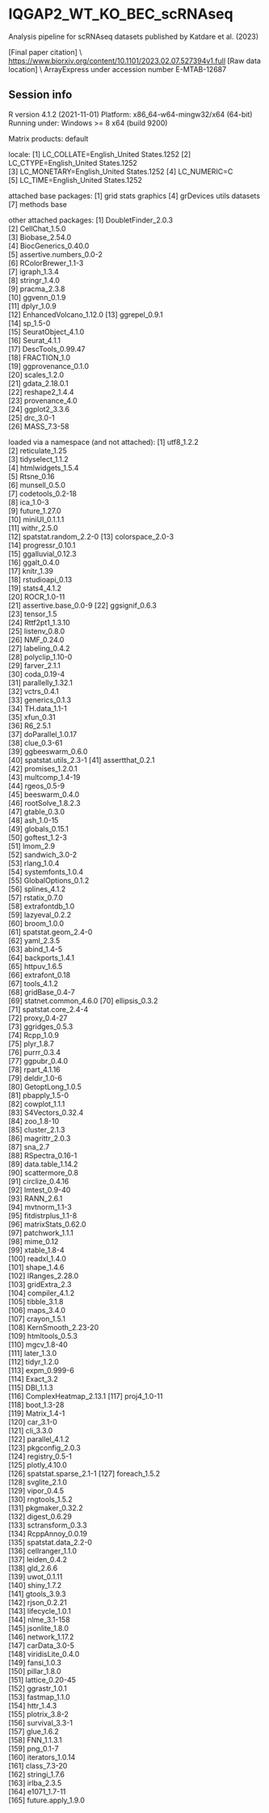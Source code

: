 # IQGAP2_WT_KO_BEC_scRNAseq
Analysis pipeline for scRNAseq datasets published by Katdare et al. (2023)

[Final paper citation] \ https://www.biorxiv.org/content/10.1101/2023.02.07.527394v1.full
[Raw data location] \ ArrayExpress under accession number E-MTAB-12687

Session info
---
R version 4.1.2 (2021-11-01)
Platform: x86_64-w64-mingw32/x64 (64-bit)
Running under: Windows >= 8 x64 (build 9200)

Matrix products: default

locale:
[1] LC_COLLATE=English_United States.1252 
[2] LC_CTYPE=English_United States.1252   
[3] LC_MONETARY=English_United States.1252
[4] LC_NUMERIC=C                          
[5] LC_TIME=English_United States.1252    

attached base packages:
[1] grid      stats     graphics 
[4] grDevices utils     datasets 
[7] methods   base     

other attached packages:
 [1] DoubletFinder_2.0.3    
 [2] CellChat_1.5.0         
 [3] Biobase_2.54.0         
 [4] BiocGenerics_0.40.0    
 [5] assertive.numbers_0.0-2 \
 [6] RColorBrewer_1.1-3     
 [7] igraph_1.3.4           
 [8] stringr_1.4.0          
 [9] pracma_2.3.8           
[10] ggvenn_0.1.9           
[11] dplyr_1.0.9            
[12] EnhancedVolcano_1.12.0 
[13] ggrepel_0.9.1          
[14] sp_1.5-0               
[15] SeuratObject_4.1.0     
[16] Seurat_4.1.1           
[17] DescTools_0.99.47      
[18] FRACTION_1.0           
[19] ggprovenance_0.1.0     
[20] scales_1.2.0           
[21] gdata_2.18.0.1         
[22] reshape2_1.4.4         
[23] provenance_4.0         
[24] ggplot2_3.3.6          
[25] drc_3.0-1              
[26] MASS_7.3-58            

loaded via a namespace (and not attached):
  [1] utf8_1.2.2           
  [2] reticulate_1.25      
  [3] tidyselect_1.1.2     
  [4] htmlwidgets_1.5.4    
  [5] Rtsne_0.16           
  [6] munsell_0.5.0        
  [7] codetools_0.2-18     
  [8] ica_1.0-3            
  [9] future_1.27.0        
 [10] miniUI_0.1.1.1       
 [11] withr_2.5.0          
 [12] spatstat.random_2.2-0
 [13] colorspace_2.0-3     
 [14] progressr_0.10.1     
 [15] ggalluvial_0.12.3    
 [16] ggalt_0.4.0          
 [17] knitr_1.39           
 [18] rstudioapi_0.13      
 [19] stats4_4.1.2         
 [20] ROCR_1.0-11          
 [21] assertive.base_0.0-9 
 [22] ggsignif_0.6.3       
 [23] tensor_1.5           
 [24] Rttf2pt1_1.3.10      
 [25] listenv_0.8.0        
 [26] NMF_0.24.0           
 [27] labeling_0.4.2       
 [28] polyclip_1.10-0      
 [29] farver_2.1.1         
 [30] coda_0.19-4          
 [31] parallelly_1.32.1    
 [32] vctrs_0.4.1          
 [33] generics_0.1.3       
 [34] TH.data_1.1-1        
 [35] xfun_0.31            
 [36] R6_2.5.1             
 [37] doParallel_1.0.17    
 [38] clue_0.3-61          
 [39] ggbeeswarm_0.6.0     
 [40] spatstat.utils_2.3-1 
 [41] assertthat_0.2.1     
 [42] promises_1.2.0.1     
 [43] multcomp_1.4-19      
 [44] rgeos_0.5-9          
 [45] beeswarm_0.4.0       
 [46] rootSolve_1.8.2.3    
 [47] gtable_0.3.0         
 [48] ash_1.0-15           
 [49] globals_0.15.1       
 [50] goftest_1.2-3        
 [51] lmom_2.9             
 [52] sandwich_3.0-2       
 [53] rlang_1.0.4          
 [54] systemfonts_1.0.4    
 [55] GlobalOptions_0.1.2  
 [56] splines_4.1.2        
 [57] rstatix_0.7.0        
 [58] extrafontdb_1.0      
 [59] lazyeval_0.2.2       
 [60] broom_1.0.0          
 [61] spatstat.geom_2.4-0  
 [62] yaml_2.3.5           
 [63] abind_1.4-5          
 [64] backports_1.4.1      
 [65] httpuv_1.6.5         
 [66] extrafont_0.18       
 [67] tools_4.1.2          
 [68] gridBase_0.4-7       
 [69] statnet.common_4.6.0 
 [70] ellipsis_0.3.2       
 [71] spatstat.core_2.4-4  
 [72] proxy_0.4-27         
 [73] ggridges_0.5.3       
 [74] Rcpp_1.0.9           
 [75] plyr_1.8.7           
 [76] purrr_0.3.4          
 [77] ggpubr_0.4.0         
 [78] rpart_4.1.16         
 [79] deldir_1.0-6         
 [80] GetoptLong_1.0.5     
 [81] pbapply_1.5-0        
 [82] cowplot_1.1.1        
 [83] S4Vectors_0.32.4     
 [84] zoo_1.8-10           
 [85] cluster_2.1.3        
 [86] magrittr_2.0.3       
 [87] sna_2.7              
 [88] RSpectra_0.16-1      
 [89] data.table_1.14.2    
 [90] scattermore_0.8      
 [91] circlize_0.4.16      
 [92] lmtest_0.9-40        
 [93] RANN_2.6.1           
 [94] mvtnorm_1.1-3        
 [95] fitdistrplus_1.1-8   
 [96] matrixStats_0.62.0   
 [97] patchwork_1.1.1      
 [98] mime_0.12            
 [99] xtable_1.8-4         
[100] readxl_1.4.0         
[101] shape_1.4.6          
[102] IRanges_2.28.0       
[103] gridExtra_2.3        
[104] compiler_4.1.2       
[105] tibble_3.1.8         
[106] maps_3.4.0           
[107] crayon_1.5.1         
[108] KernSmooth_2.23-20   
[109] htmltools_0.5.3      
[110] mgcv_1.8-40          
[111] later_1.3.0          
[112] tidyr_1.2.0          
[113] expm_0.999-6         
[114] Exact_3.2            
[115] DBI_1.1.3            
[116] ComplexHeatmap_2.13.1
[117] proj4_1.0-11         
[118] boot_1.3-28          
[119] Matrix_1.4-1         
[120] car_3.1-0            
[121] cli_3.3.0            
[122] parallel_4.1.2       
[123] pkgconfig_2.0.3      
[124] registry_0.5-1       
[125] plotly_4.10.0        
[126] spatstat.sparse_2.1-1
[127] foreach_1.5.2        
[128] svglite_2.1.0        
[129] vipor_0.4.5          
[130] rngtools_1.5.2       
[131] pkgmaker_0.32.2      
[132] digest_0.6.29        
[133] sctransform_0.3.3    
[134] RcppAnnoy_0.0.19     
[135] spatstat.data_2.2-0  
[136] cellranger_1.1.0     
[137] leiden_0.4.2         
[138] gld_2.6.6            
[139] uwot_0.1.11          
[140] shiny_1.7.2          
[141] gtools_3.9.3         
[142] rjson_0.2.21         
[143] lifecycle_1.0.1      
[144] nlme_3.1-158         
[145] jsonlite_1.8.0       
[146] network_1.17.2       
[147] carData_3.0-5        
[148] viridisLite_0.4.0    
[149] fansi_1.0.3          
[150] pillar_1.8.0         
[151] lattice_0.20-45      
[152] ggrastr_1.0.1        
[153] fastmap_1.1.0        
[154] httr_1.4.3           
[155] plotrix_3.8-2        
[156] survival_3.3-1       
[157] glue_1.6.2           
[158] FNN_1.1.3.1          
[159] png_0.1-7            
[160] iterators_1.0.14     
[161] class_7.3-20         
[162] stringi_1.7.6        
[163] irlba_2.3.5          
[164] e1071_1.7-11         
[165] future.apply_1.9.0   

